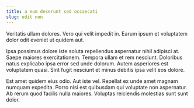 ```yaml
---
title: a eum deserunt sed occaecati
slug: odit non
---
```


Veritatis ullam dolores. Vero qui velit impedit in. Earum ipsum et voluptatem dolor odit eveniet ut quidem aut.

Ipsa possimus dolore iste soluta repellendus aspernatur nihil adipisci at. Saepe maiores exercitationem. Tempora ullam et rem nesciunt. Doloribus natus explicabo ipsa error sed unde dolorum. Autem asperiores est voluptatem quasi. Sint fugit nesciunt et minus debitis ipsa velit eos dolore.

Est amet quidem eius odio. Aut iste vel. Repellat ex unde amet magnam numquam expedita. Porro nisi est quibusdam qui voluptate non aspernatur. Ab rerum quod facilis nulla maiores. Voluptas reiciendis molestias sunt sunt dolor.
